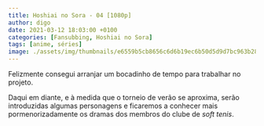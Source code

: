 ```yaml
---
title: Hoshiai no Sora - 04 [1080p]
author: digo
date: 2021-03-12 18:03:00 +0100
categories: [Fansubbing, Hoshiai no Sora]
tags: [anime, séries]
image: ./assets/img/thumbnails/e6559b5cb8656c6d6b19ec6b50d5d9d7bc963b28.jpeg
---
```


Felizmente consegui arranjar um bocadinho de tempo para trabalhar no projeto.

Daqui em diante, e à medida que o torneio de verão se aproxima, serão introduzidas algumas personagens e ficaremos a conhecer mais pormenorizadamente os dramas dos membros do clube de *soft tenis*.